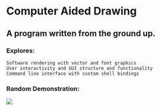 # Computer Aided Drawing
## A program written from the ground up.
### Explores:
    Software rendering with vector and font graphics
    User interactivity and GUI structure and functionality
    Command line interface with custom shell bindings
### Random Demonstration:
![](https://github.com/bryce-crichfield/computer-aided-drawing/blob/master/demo.gif)